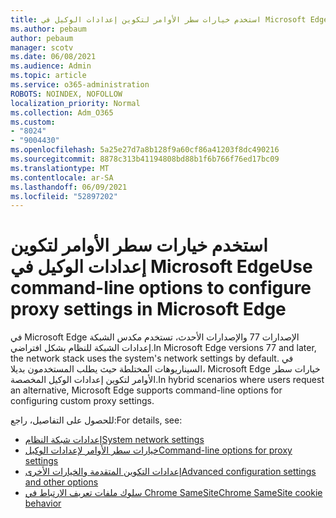 ```yaml
---
title: استخدم خيارات سطر الأوامر لتكوين إعدادات الوكيل في Microsoft Edge
ms.author: pebaum
author: pebaum
manager: scotv
ms.date: 06/08/2021
ms.audience: Admin
ms.topic: article
ms.service: o365-administration
ROBOTS: NOINDEX, NOFOLLOW
localization_priority: Normal
ms.collection: Adm_O365
ms.custom:
- "8024"
- "9004430"
ms.openlocfilehash: 5a25e27d7a8b128f9a60cf86a41203f8dc490216
ms.sourcegitcommit: 8878c313b41194808bd88b1f6b766f76ed17bc09
ms.translationtype: MT
ms.contentlocale: ar-SA
ms.lasthandoff: 06/09/2021
ms.locfileid: "52897202"
---
```

# <a name="use-command-line-options-to-configure-proxy-settings-in-microsoft-edge"></a><span data-ttu-id="281c1-102">استخدم خيارات سطر الأوامر لتكوين إعدادات الوكيل في Microsoft Edge</span><span class="sxs-lookup"><span data-stu-id="281c1-102">Use command-line options to configure proxy settings in Microsoft Edge</span></span>

<span data-ttu-id="281c1-103">في Microsoft Edge الإصدارات 77 والإصدارات الأحدث، تستخدم مكدس الشبكة إعدادات الشبكة للنظام بشكل افتراضي.</span><span class="sxs-lookup"><span data-stu-id="281c1-103">In Microsoft Edge versions 77 and later, the network stack uses the system's network settings by default.</span></span> <span data-ttu-id="281c1-104">في السيناريوهات المختلطة حيث يطلب المستخدمون بديلا، Microsoft Edge خيارات سطر الأوامر لتكوين إعدادات الوكيل المخصصة.</span><span class="sxs-lookup"><span data-stu-id="281c1-104">In hybrid scenarios where users request an alternative, Microsoft Edge supports command-line options for configuring custom proxy settings.</span></span> 

<span data-ttu-id="281c1-105">للحصول على التفاصيل، راجع:</span><span class="sxs-lookup"><span data-stu-id="281c1-105">For details, see:</span></span>

- [<span data-ttu-id="281c1-106">إعدادات شبكة النظام</span><span class="sxs-lookup"><span data-stu-id="281c1-106">System network settings</span></span>](/deployedge/edge-learnmore-cmdline-options-proxy-settings#system-network-settings)
- [<span data-ttu-id="281c1-107">خيارات سطر الأوامر لإعدادات الوكيل</span><span class="sxs-lookup"><span data-stu-id="281c1-107">Command-line options for proxy settings</span></span>](/deployedge/edge-learnmore-cmdline-options-proxy-settings#system-network-settings)
- [<span data-ttu-id="281c1-108">إعدادات التكوين المتقدمة والخيارات الأخرى</span><span class="sxs-lookup"><span data-stu-id="281c1-108">Advanced configuration settings and other options</span></span>](https://go.microsoft.com/fwlink/?linkid=2134293)
- [<span data-ttu-id="281c1-109">سلوك ملفات تعريف الارتباط في Chrome SameSite</span><span class="sxs-lookup"><span data-stu-id="281c1-109">Chrome SameSite cookie behavior</span></span>](/office365/troubleshoot/miscellaneous/chrome-behavior-affects-applications)